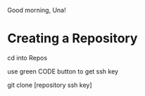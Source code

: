 Good morning, Una!
 # Creating a Repository

 cd into Repos

use green CODE button to get ssh key 

 git clone [repository ssh key]

 